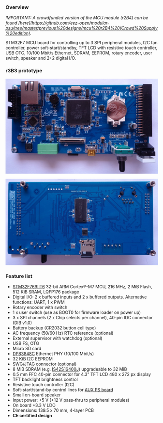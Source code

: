 ### Overview

_IMPORTANT: A crowdfunded version of the MCU module (r2B4) can be found [here](https://github.com/eez-open/modular-psu/tree/master/previous%20designs/mcu%20r2B4%20(Crowd%20Supply%20edition)._

STM32F7 MCU board for controlling up to 3 SPI peripheral modules, I2C fan controller, power soft-start/standby, TFT LCD with resistive touch controller, USB OTG, 10/100 Mbit/s Ethernet, SDRAM, EEPROM, rotary encoder, user switch, speaker and 2+2 digital I/O.

### r3B3 prototype

![module](Images/MCU_module_r3B3.jpg)

![module bottom](Images/MCU_module_r3B3_bottom.jpg)

### Feature list

* [STM32F769IIT6](https://www.st.com/content/st_com/en/products/microcontrollers-microprocessors/stm32-32-bit-arm-cortex-mcus/stm32-high-performance-mcus/stm32f7-series/stm32f7x9/stm32f769ii.html) 32-bit ARM Cortex®-M7 MCU, 216 MHz, 2 MiB Flash, 512 KiB SRAM,  LQFP176 package
* Digital I/O: 2 x buffered inputs and 2 x buffered outputs. Alternative functions: UART, 1 x PWM
* Rotary encoder with switch
* 1 x user switch (use as BOOT0 for firmware loader on power up)
* 3 x SPI channels (2 x Chip selects per channel), 40-pin IDC connector (DIB v1.0)
* Battery backup (CR2032 button cell type)
* AC frequency (50/60 Hz) RTC reference (optional)
* External supervisor with watchdog (optional)
* USB FS, OTG
* Micro SD card
* [DP83848C](https://www.ti.com/product/DP83848C) Ethernet PHY (10/100 Mbit/s)
* 32 KiB I2C EEPROM
* SWG/JTAG connector (optional)
* 8 MiB SDRAM (e.g. [IS42S16400J](https://www.tme.eu/en/details/is42s16400j-7tli/dram-memories-integrated-circuits/issi/)) upgradeable to 32 MiB
* 0.5 mm FFC 40-pin connector for 4.3" TFT LCD 480 x 272 px display
* TFT backlight brightness control
* Resistive touch controller (I2C)
* Soft-start/stand-by control lines for [AUX PS board](https://github.com/eez-open/modular-psu/tree/master/aux-ps)
* Small on-board speaker
* Input power: +5 V (+12 V pass-thru to peripheral modules)
* On board +3.3 V LDO
* Dimensions: 139.5 x 70 mm, 4-layer PCB
* **CE certified design**

